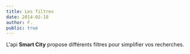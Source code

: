 ```yaml
---
title: Les filtres
date: 2014-02-18
author: F.
public: true
---
```


L'api <strong>Smart City</strong> propose différents filtres pour simplifier vos recherches.